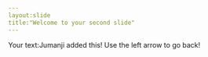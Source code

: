 ```yaml
---
layout:slide
title:"Welcome to your second slide"
---
```

Your text:Jumanji added this!
Use the left arrow to go back!
